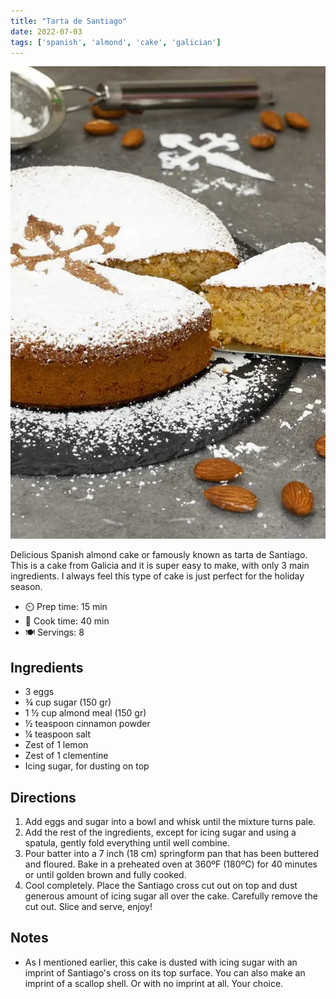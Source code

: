 ```yaml
---
title: "Tarta de Santiago"
date: 2022-07-03
tags: ['spanish', 'almond', 'cake', 'galician']
---
```


![Tarta de Santiago](/recipes/pix/tarta-de-santiago.webp)

Delicious Spanish almond cake or famously known as tarta de Santiago. This is a cake from Galicia and it is super easy to make, with only 3 main ingredients. I always feel this type of cake is just perfect for the holiday season.

- ⏲️ Prep time: 15 min
- 🍳 Cook time: 40 min
- 🍽️ Servings: 8

## Ingredients

- 3 eggs
- ¾ cup sugar (150 gr)
- 1 ½ cup almond meal (150 gr)
- ½ teaspoon cinnamon powder
- ¼ teaspoon salt
- Zest of 1 lemon
- Zest of 1 clementine
- Icing sugar, for dusting on top

## Directions

1. Add eggs and sugar into a bowl and whisk until the mixture turns pale.
2. Add the rest of the ingredients, except for icing sugar and using a spatula, gently fold everything until well combine.
3. Pour batter into a 7 inch (18 cm) springform pan that has been buttered and floured. Bake in a preheated oven at 360ºF (180ºC) for 40 minutes or until golden brown and fully cooked.
4. Cool completely. Place the Santiago cross cut out on top and dust generous amount of icing sugar all over the cake. Carefully remove the cut out. Slice and serve, enjoy!

## Notes

- As I mentioned earlier, this cake is dusted with icing sugar with an imprint of Santiago's cross on its top surface. You can also make an imprint of a scallop shell. Or with no imprint at all. Your choice.
